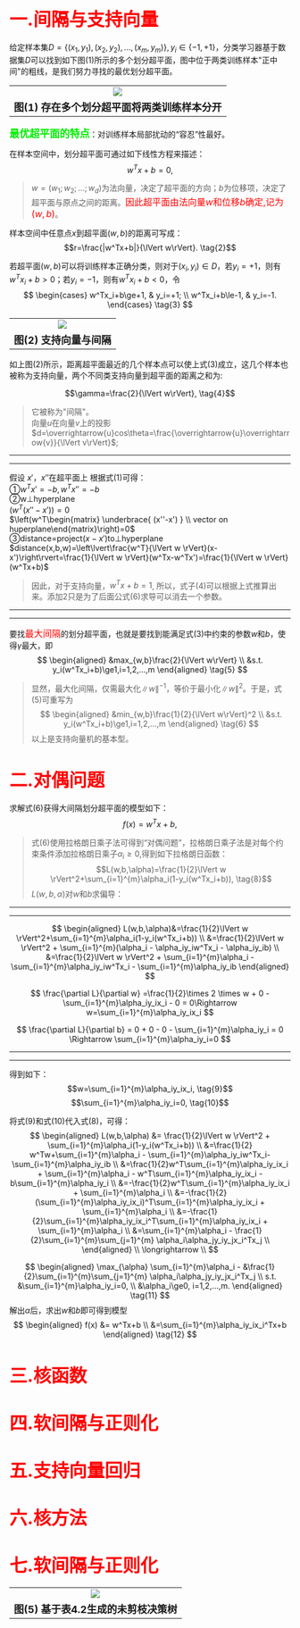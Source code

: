 # <b><font color=red size=6px>一.间隔与支持向量</font></b>
给定样本集$D=\{(x_1,y_1),(x_2,y_2),...,(x_m,y_m)\},y_i\in\{-1,+1\}$，分类学习器基于数据集$D$可以找到如下图(1)所示的多个划分超平面，图中位于两类训练样本"正中间"的粗线，是我们努力寻找的最优划分超平面。
<table align=center>
    <tr><td align=center><img src="./images/支持向量机1.png"></td></tr>
    <tr><td align=center><b><font size=4px>图(1) 存在多个划分超平面将两类训练样本分开</font></b></td></tr>
</table>

<b><font color=-red size=4px>最优超平面的特点</font></b>：对训练样本局部扰动的“容忍”性最好。

在样本空间中，划分超平面可通过如下线性方程来描述：
$$w^Tx+b=0, \tag{1}$$

>$w=(w_1;w_2;...;w_d)$为法向量，决定了超平面的方向；$b$为位移项，决定了超平面与原点之间的距离。<font color=red size=3px>因此超平面由法向量$w$和位移$b$确定,记为$(w,b)$</font>。

样本空间中任意点$x$到超平面$(w,b)$的距离可写成：
$$r=\frac{|w^Tx+b|}{\lVert w\rVert}. \tag{2}$$

若超平面$(w,b)$可以将训练样本正确分类，则对于$(x_i,y_i)\in D$，若$y_i=+1$，则有$w^Tx_i+b>0$；若$y_i=-1$，则有$w^Tx_i+b<0$，令
$$
\begin{cases}
    w^Tx_i+b\ge+1,  & y_i=+1; \\
    w^Tx_i+b\le-1, & y_i=-1.
\end{cases} \tag{3}
$$

<table align=center>
    <tr><td align=center><img src="./images/支持向量机2.png"></td></tr>
    <tr><td align=center><b><font size=4px>图(2) 支持向量与间隔</font></b></td></tr>
</table>
如上图(2)所示，距离超平面最近的几个样本点可以使上式(3)成立，这几个样本也被称为支持向量，两个不同类支持向量到超平面的距离之和为:

$$\gamma=\frac{2}{\lVert w\rVert}, \tag{4}$$
>它被称为"间隔"。<br />
>向量$u$在向量$v$上的投影$d=\overrightarrow{u}cos\theta=\frac{\overrightarrow{u}\overrightarrow{v}}{\lVert v\rVert}$; <br />

---
---
假设 $x'$，$x''$在超平面上
根据式(1)可得：<br />
①$w^Tx'=-b,w^Tx''=-b$<br />
②w$\bot$hyperplane<br />
$(w^T(x''-x'))=0$<br />
$\left(w^T\begin{matrix} \underbrace{ (x''-x') } \\ vector on huperplane\end{matrix}\right)=0$<br />
③distance=project$(x-x')$to$\bot$hyperplane<br />
$distance(x,b,w)=\left\lvert\frac{w^T}{\lVert w \rVert}(x-x')\right\rvert=\frac{1}{\lVert w \rVert}(w^Tx-w^Tx')=\frac{1}{\lVert w \rVert}(w^Tx+b)$
>因此，对于支持向量，$w^Tx+b=1$, 所以，式子(4)可以根据上式推算出来。添加2只是为了后面公式(6)求导可以消去一个参数。

---
---

要找<font color=red size=3px>最大间隔</font>的划分超平面，也就是要找到能满足式(3)中约束的参数$w$和$b$，使得$\gamma$最大，即
$$
\begin{aligned}
    &max_{w,b}\frac{2}{\lVert w\rVert} \\
    &s.t. y_i(w^Tx_i+b)\ge1,i=1,2,...,m
\end{aligned} \tag{5}
$$
>显然，最大化间隔，仅需最大化$\lVert w\rVert^{-1}$，等价于最小化$\lVert w\rVert^2$。于是，式(5)可重写为
$$
\begin{aligned}
    &min_{w,b}\frac{1}{2}{\lVert w\rVert}^2 \\
    &s.t. y_i(w^Tx_i+b)\ge1,i=1,2,...,m
\end{aligned} \tag{6}
$$
>以上是支持向量机的基本型。


# <b><font color=red size=6px>二.对偶问题</font></b>
求解式(6)获得大间隔划分超平面的模型如下：
$$f(x)=w^Tx+b, \tag{7}$$
>式(6)使用拉格朗日乘子法可得到“对偶问题”，拉格朗日乘子法是对每个约束条件添加拉格朗日乘子$\alpha_i\ge 0$,得到如下拉格朗日函数：
$$L(w,b,\alpha)=\frac{1}{2}\lVert w \rVert^2+\sum_{i=1}^{m}\alpha_i(1-y_i(w^Tx_i+b)), \tag{8}$$
>$L(w,b,\alpha)$对$w$和$b$求偏导：

___
___
$$
\begin{aligned}
    L(w,b,\alpha)&=\frac{1}{2}\lVert w \rVert^2+\sum_{i=1}^{m}\alpha_i(1-y_i(w^Tx_i+b)) \\
    &=\frac{1}{2}\lVert w \rVert^2 + \sum_{i=1}^{m}(\alpha_i - \alpha_iy_iw^Tx_i - \alpha_iy_ib) \\
    &=\frac{1}{2}\lVert w \rVert^2 + \sum_{i=1}^{m}\alpha_i - \sum_{i=1}^{m}\alpha_iy_iw^Tx_i - \sum_{i=1}^{m}\alpha_iy_ib
\end{aligned}
$$

$$
    \frac{\partial L}{\partial w} =\frac{1}{2}\times 2 \times w + 0 - \sum_{i=1}^{m}\alpha_iy_ix_i - 0 = 0\Rightarrow w=\sum_{i=1}^{m}\alpha_iy_ix_i
$$

$$
    \frac{\partial L}{\partial b} = 0 + 0 - 0 - \sum_{i=1}^{m}\alpha_iy_i = 0 \Rightarrow \sum_{i=1}^{m}\alpha_iy_i=0
$$
___
___
得到如下：
$$w=\sum_{i=1}^{m}\alpha_iy_ix_i, \tag{9}$$
$$\sum_{i=1}^{m}\alpha_iy_i=0, \tag{10}$$

将式(9)和式(10)代入式(8)，可得：
$$
\begin{aligned}
    L(w,b,\alpha) &= \frac{1}{2}\lVert w \rVert^2 + \sum_{i=1}^{m}\alpha_i(1-y_i(w^Tx_i+b)) \\
    &=\frac{1}{2} w^Tw+\sum_{i=1}^{m}\alpha_i - \sum_{i=1}^{m}\alpha_iy_iw^Tx_i-\sum_{i=1}^{m}\alpha_iy_ib \\
    &=\frac{1}{2}w^T\sum_{i=1}^{m}\alpha_iy_ix_i + \sum_{i=1}^{m}\alpha_i - w^T\sum_{i=1}^{m}\alpha_iy_ix_i - b\sum_{i=1}^{m}\alpha_iy_i \\
    &=-\frac{1}{2}w^T\sum_{i=1}^{m}\alpha_iy_ix_i + \sum_{i=1}^{m}\alpha_i \\
    &=-\frac{1}{2}(\sum_{i=1}^{m}\alpha_iy_ix_i)^T\sum_{i=1}^{m}\alpha_iy_ix_i + \sum_{i=1}^{m}\alpha_i \\
    &=-\frac{1}{2}\sum_{i=1}^{m}\alpha_iy_ix_i^T\sum_{i=1}^{m}\alpha_iy_ix_i + \sum_{i=1}^{m}\alpha_i \\
    &=\sum_{i=1}^{m}\alpha_i - \frac{1}{2}\sum_{i=1}^{m}\sum_{j=1}^{m} \alpha_i\alpha_jy_iy_jx_i^Tx_j \\
\end{aligned} \\ 
\longrightarrow \\
$$

$$
\begin{aligned}
    \max_{\alpha} \sum_{i=1}^{m}\alpha_i - &\frac{1}{2}\sum_{i=1}^{m}\sum_{j=1}^{m} \alpha_i\alpha_jy_iy_jx_i^Tx_j \\
    s.t. &\sum_{i=1}^{m}\alpha_iy_i=0, \\
    &\alpha_i\ge0, i=1,2,...,m.  
\end{aligned} \tag{11} 
$$
解出$\alpha$后，求出$w$和$b$即可得到模型
$$
\begin{aligned}
    f(x) &= w^Tx+b \\
    &=\sum_{i=1}^{m}\alpha_iy_ix_i^Tx+b
\end{aligned} \tag{12}
$$



# <b><font color=red size=6px>三.核函数</font></b>
# <b><font color=red size=6px>四.软间隔与正则化</font></b>
# <b><font color=red size=6px>五.支持向量回归</font></b>
# <b><font color=red size=6px>六.核方法</font></b>
# <b><font color=red size=6px>七.软间隔与正则化</font></b>



<b><font color=-red size=4px></font></b>
<b><font color=-red size=4px></font></b>
<b><font color=-red size=4px></font></b>
<b><font color=-red size=4px></font></b>
<b><font color=-red size=4px></font></b>


<table align=center>
    <tr><td align=center><img src="./images/剪枝处理2.png"></td></tr>
    <tr><td align=center><b><font size=4px>图(5) 基于表4.2生成的未剪枝决策树</font></b></td></tr>
</table>